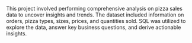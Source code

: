 This project involved performing comprehensive analysis on pizza sales data to uncover insights and trends. The dataset included information on orders, pizza types, sizes, prices, and quantities sold. SQL was utilized to explore the data, answer key business questions, and derive actionable insights.
